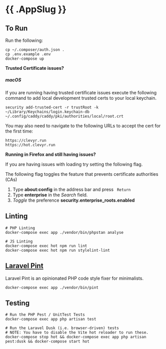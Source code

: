 {{ .AppSlug }}
===

## To Run

Run the following:
```
cp ~/.composer/auth.json .
cp .env.example .env
docker-compose up
```
**Trusted Certificate issues?**

##### *macOS*

If you are running having trusted certificate issues execute the following command to add local development trusted certs to your local keychain.

```
security add-trusted-cert -r trustRoot -k ~/Library/Keychains/login.keychain-db ~/.config/caddy/caddy/pki/authorities/local/root.crt
```

You may also need to navigate to the following URLs to accept the cert for the
first time:
```
https://clevyr.run
https://hot.clevyr.run
```

**Running in Firefox and still having issues?** 

If you are having issues with loading try setting the following flag.

The following flag toggles the feature that prevents certificate authorities (CAs) 

1. Type **about:config** in the address bar and press `` Return``
2. Type **enterprise** in the *Search* field.
3. *Toggle* the preference **security.enterprise_roots.enabled**

## Linting
```
# PHP Linting
docker-compose exec app ./vendor/bin/phpstan analyse

# JS Linting
docker-compose exec hot npm run lint
docker-compose exec hot npm run stylelint-lint
```

## [Laravel Pint](https://laravel.com/docs/9.x/pint)
Laravel Pint is an opinionated PHP code style fixer for minimalists.
```
docker-compose exec app ./vendor/bin/pint
```

## Testing
```
# Run the PHP Pest / UnitTest Tests
docker-compose exec app php artisan test

# Run the Laravel Dusk (i.e. browser-driven) tests
# NOTE: You have to disable the Vite hot reloader to run these.
docker-compose stop hot && docker-compose exec app php artisan pest:dusk && docker-compose start hot
```
